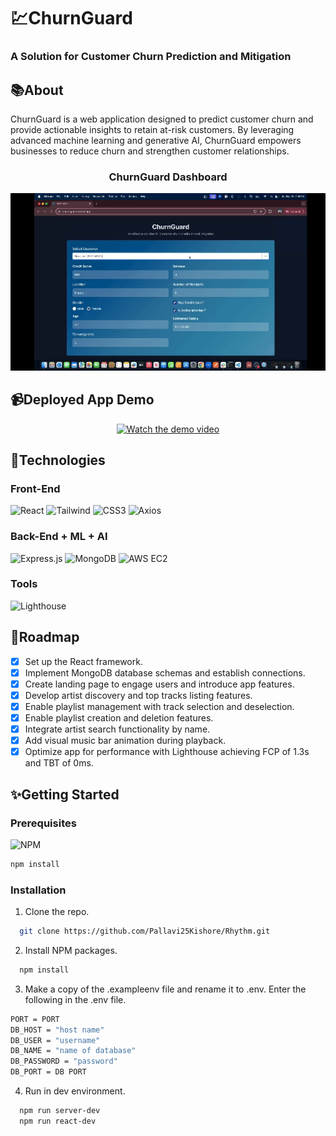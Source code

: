 
# :chart:ChurnGuard 
### A Solution for Customer Churn Prediction and Mitigation

## :books:About
ChurnGuard is a web application designed to predict customer churn and provide actionable insights to retain at-risk customers. By leveraging advanced machine learning and generative AI, ChurnGuard empowers businesses to reduce churn and strengthen customer relationships.

<div align="center">
  <h3>ChurnGuard Dashboard</h3>
  <img src="churn-prediction/public/finalgif.gif" alt="ChurnGuarddashboard gif" width="600px" />
</div>

## :video_camera:Deployed App Demo
<div align="center">
  <a href="https://youtu.be/NQAymmtNgfo">
    <img src="https://img.youtube.com/vi/NQAymmtNgfo/0.jpg"" alt="Watch the demo video" width="800px"/>
  </a>
</div>

## :rocket:Technologies
### Front-End
![React](https://img.shields.io/badge/react-black?style=for-the-badge&logo=react)
![Tailwind](https://img.shields.io/badge/html5-black?style=for-the-badge&logo=tailwind)
![CSS3](https://img.shields.io/badge/css3-black?style=for-the-badge&logo=css3)
![Axios](https://img.shields.io/badge/axios-black?style=for-the-badge&logo=axios)

### Back-End + ML + AI
![Express.js](https://img.shields.io/badge/express.js-black?style=for-the-badge&logo=express)
![MongoDB](https://img.shields.io/badge/mongodb-black?style=for-the-badge&logo=mongodb)
![AWS EC2](https://img.shields.io/badge/aws%20ec2-black?style=for-the-badge&logo=amazon-aws)

### Tools
![Lighthouse](https://img.shields.io/badge/lighthouse-black?style=for-the-badge&logo=lighthouse)

## :star2:Roadmap
 - [X] Set up the React framework.
 - [X] Implement MongoDB database schemas and establish connections.
 - [X] Create landing page to engage users and introduce app features.
 - [X] Develop artist discovery and top tracks listing features.
 - [X] Enable playlist management with track selection and deselection.
 - [X] Enable playlist creation and deletion features.
 - [X] Integrate artist search functionality by name.
 - [X] Add visual music bar animation during playback.
 - [X] Optimize app for performance with Lighthouse achieving FCP of 1.3s and TBT of 0ms.

## :sparkles:Getting Started
### Prerequisites
![NPM](https://img.shields.io/badge/NPM-%23000000.svg?style=for-the-badge&logo=npm&logoColor=white)
```sh
npm install
```

### Installation
1. Clone the repo.
```sh
  git clone https://github.com/Pallavi25Kishore/Rhythm.git
```

2. Install NPM packages.
```sh
  npm install
```

3. Make a copy of the .exampleenv file and rename it to .env. Enter the following in the .env file.
```sh
PORT = PORT
DB_HOST = "host name"
DB_USER = "username"
DB_NAME = "name of database"
DB_PASSWORD = "password"
DB_PORT = DB PORT
```

4. Run in dev environment.
```sh
  npm run server-dev
  npm run react-dev
```


